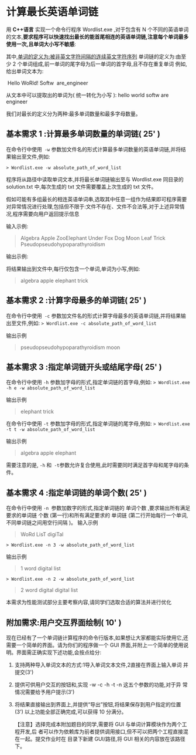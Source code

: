 # 计算最长英语单词链

用 **C++语言** 实现一个命令行程序 Wordlist.exe ,对于包含有 N 个不同的英语单词的文本,**要求程序可以快速找出最长的能首尾相连的英语单词链,注意每个单词最多使用一次,且单词大小写不敏感**:

其中,<u>单词的定义为:被非英文字符间隔的连续英文字符序列</u>
单词链的定义为:由至少 2 个单词组成,前一单词的尾字母为后一单词的首字母,且不存在重复单词
例如,给出单词文本为:

​	Hello WoRld! Softw
​	are_engineer

从文本中可以提取出的单词为( 统一转化为小写 ):
	hello world softw are engineer

我们对最长的定义分为两种:最多单词数量和最多字母数量。

## 基本需求 1 :计算最多单词数量的单词链( 25' )

在命令行中使用` -w` 参数加文件名的形式计算最多单词数量的英语单词链,并将结果输出至文件,例如:

`> Wordlist.exe -w absolute_path_of_word_list`

程序将从路径中读取单词文本,并将最长单词链输出至与 Wordlist.exe 同目录的solution.txt 中,每次生成的 txt 文件需要覆盖上次生成的 txt 文件。

假如可能有多组最长的相连英语单词串,选取其中任意一组作为结果即可程序需要对异常情况进行处理,包括但不限于:文件不存在、文件不合法等,对于上述异常情况,程序需要向用户返回提示信息

输入示例:

> Algebra
> Apple
> ZooElephant
> Under
> Fox
> Dog
> Moon
> Leaf
> Trick
> Pseudopseudohypoparathyroidism

输出示例:

将结果输出到文件中,每行仅包含一个单词,单词为小写,例如:

> algebra
> apple
> elephant
> trick

## 基本需求 2 :计算字母最多的单词链( 25' )

在命令行中使用` -c` 参数加文件名的形式计算字母最多的英语单词链,并将结果输出至文件,例如:
`> Wordlist.exe -c absolute_path_of_word_list`

输出示例

> pseudopseudohypoparathyroidism
> moon

## 基本需求 3 :指定单词链开头或结尾字母( 25' )

在命令行中使用 `-h` 参数加字母的形式,指定单词链的首字母,例如:
`> Wordlist.exe -h e -w absolute_path_of_word_list`

输出示例

> elephant
> trick

在命令行中使用 `-t` 参数加字母的形式,指定单词链的尾字母,例如:
`> Wordlist.exe -t t -w absolute_path_of_word_list`

输出示例

> algebra
> apple
> elephant

需要注意的是, `-h` 和` -t`参数允许复合使用,此时需要同时满足首字母和尾字母的条件。

## 基本需求 4 :指定单词链的单词个数( 25' )

在命令行中使用 `-n `参数加数字的形式,指定单词链的 单词个数 ,要求输出所有满足要求的单词链 个数 (第一行)和所有满足要求的 单词链 (第二行开始每行一个单词,不同单词链之间用空行间隔 )。
输入示例

> WoRd
> LisT
> digiTal

`> Wordlist.exe -n 3 -w absolute_path_of_word_list`

输出示例

>  1
> word
> digital
> list

`> Wordlist.exe -n 2 -w absolute_path_of_word_list`

> 2
> word
> digital
> digital
> list

本需求为性能测试部分主要考察内容,请同学们选取合适的算法并进行优化

## 附加需求:用户交互界面绘制( 10' )

现在已经有了一个单词链计算程序的命令行版本,如果想让大家都能实际使用它,还需要一个简单的界面。请为你们的程序做一个 GUI 界面,并附上一个简单的使用说明。界面需正确实现下述功能,会按点给分:

1. 支持两种导入单词文本的方式:1导入单词文本文件,2直接在界面上输入单词
     并提交(3')

2. 提供可供用户交互的按钮和,实现 -w -c -h -t -n 这五个参数的功能,对于异
     常情况需要给予用户提示(3')

3. 将结果直接输出到界面上,并提供“导出”按钮,将结果保存到用户指定的位置
     (3')
       以上功能全部正确完成,可以获得 10 分满分。

     【注意】选择完成本附加题目的同学,需要将 GUI 与单词计算模块作为两个工程开发,后
       者可以作为依赖库为前者提供调用接口,但不可以把两个工程直接混在一起。提交作业时在
       目录下新建 GUI/路径,将 GUI 相关的内容放在该路径下。